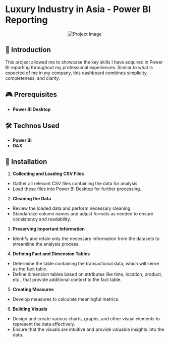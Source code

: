# Luxury Industry in Asia - Power BI Reporting

<div style="text-align: center;">
    <img src="https://img.lemde.fr/2023/04/28/0/1880/6336/6336/320/320/75/0/87505ba_1682689815675-dsc5241.jpg" alt="Project Image" />
</div>

## 🚀 Introduction

This project allowed me to showcase the key skills I have acquired in Power BI reporting throughout my professional experiences. Similar to what is expected of me in my company, this dashboard combines simplicity, completeness, and clarity.

## 🎮 Prerequisites

- **Power BI Desktop**

## 🛠️ Technos Used

- **Power BI**
- **DAX**

## 🔑 Installation

1. **Collecting and Loading CSV Files**
- Gather all relevant CSV files containing the data for analysis.
- Load these files into Power BI Desktop for further processing.

2. **Cleaning the Data**
- Review the loaded data and perform necessary cleaning.
- Standardize column names and adjust formats as needed to ensure consistency and readability.

3. **Preserving Important Information**
- Identify and retain only the necessary information from the datasets to streamline the analysis process.

4. **Defining Fact and Dimension Tables**
- Determine the table containing the transactional data, which will serve as the fact table.
- Define dimension tables based on attributes like time, location, product, etc., that provide additional context to the fact table.

5. **Creating Measures**
- Develop measures to calculate meaningful metrics.

6. **Building Visuals**
- Design and create various charts, graphs, and other visual elements to represent the data effectively.
- Ensure that the visuals are intuitive and provide valuable insights into the data.


